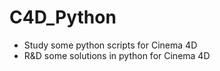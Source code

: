 # C4D_Python
* Study some python scripts for Cinema 4D
* R&D some solutions in python for Cinema 4D
